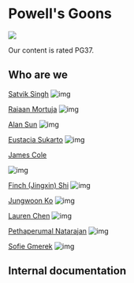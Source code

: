 # Powell's Goons
![](branding/teamIcon.jpg)

Our content is rated PG37. 


## Who are we
[Satvik Singh]((https://007satvik.github.io/lab0_1/))
![img](photos/satvik.jpeg)

[Raiaan Mortuja](https://raiaanm.github.io/Rlab1/)
![img](photos/raiaan.jpg)

[Alan Sun](https://alanine42.github.io/CSE110-Lab-0n1/)
![img](photos/alan.jpeg)

[Eustacia Sukarto](https://eustaciasukarto.github.io/cse110-lab01/)
![img](photos/eustacia.jpeg)

[James Cole](https://jmcole9.github.io/Github-Pages/)

![img](photos/james.png)

[Finch (Jingxin) Shi](https://finchshi.github.io/)
![img](photos/finch.jpg)

[Jungwoon Ko](https://jungwoonko.github.io/CSE110/)
![img](photos/jungwoon.jpeg)

[Lauren Chen](https://laurennchen.github.io/CSE-110/)
![img](photos/lauren.jpg)

[Pethaperumal Natarajan](https://petha01.github.io/CSE110-Lab-0/)
![img](photos/petha.jpg)

[Sofie Gmerek](https://www.sofiegmerek.com/)
![img](photos/sofie.jpg)


## Internal documentation

<!-- Your team page should have the team name, brand, any values you think are important, and a roster of all the team members.  The roster should provide a brief overview of each member with a link to their personal Github page.  The team page can include humor or whatever culture makes sense to your team, but keep it reasonable as it may be shown to others.  -->

<!-- For internal documentation -->
